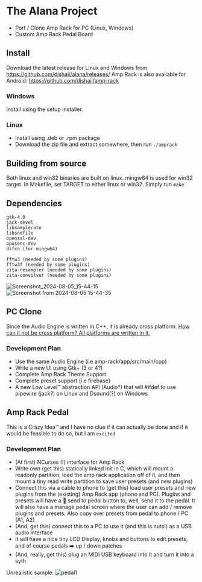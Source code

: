 # The Alana Project
* Port / Clone Amp Rack for PC (Linux, Windows)
* Custom Amp Rack Pedal Board 

## Install
Download the latest release for Linux and Windows from https://github.com/djshaji/alana/releases/
Amp Rack is also available for Android: https://github.com/djshaji/amp-rack
### Windows
Install using the setup installer.

### Linux
- Install using .deb or .rpm package
- Download the zip file and extract somewhere, then run `./amprack`

## Building from source
Both linux and win32 binaries are built on linux. mingw64 is used for win32 target.
In Makefile, set TARGET to either linux or win32.
Simply run `make`

## Dependencies
```
gtk-4.0
jack-devel
libsamplerate
libsndfile
openssl-dev
opusenc-dev
dlfcn (for mingw64)

fftw3 (needed by some plugins)
fftw3f (needed by some plugins)
zita-resampler (needed by some plugins)
zita-convolver (needed by some plugins)
```

![Screenshot_2024-08-05_15-44-15](https://github.com/user-attachments/assets/39b7e54a-e0c5-46f7-b843-52a44f1f63c3)
![Screenshot from 2024-08-05 15-44-35](https://github.com/user-attachments/assets/4cc98b17-c577-4ec5-a45f-5d2cbdd81b00)

## PC Clone
Since the Audio Engine is written in C++, it is already cross platform. [How can it not be cross platform? All platforms are written in it.](https://www.youtube.com/watch?v=s7wLYzRJt3s)

### Development Plan
* Use the same Audio Engine (i.e amp-rack/app/src/main/cpp)
* Write a new UI using Gtk+ (3 or 4?)
* Complete Amp Rack Theme Support 
* Complete preset support (i.e firebase)
* A new Low Level™ abstraction API (Audio*) that will #ifdef to use pipewire (jack?) on Linux and Dsound(?) on Windows

## Amp Rack Pedal
This is a Crazy Idea™ and I have no clue if it can actually be done and if it would be feasible to do so, but I am `excited`

### Development Plan
* (At first) NCurses (!) interface for Amp Rack
* Write own (get this) statically linked init in C, which will mount a readonly partition, load the amp rack application off of it, and then mount a tiny read write partition to save user presets (and new plugins)
* Connect this via a cable to phone to (get this) load user presets and new plugins from the (existing) Amp Rack app (phone and PC). Plugins and presets will have a :floppy_disk: send to pedal button to, well, send it to the pedal. It will also have a manage pedal screen where the user can add / remove plugins and presets. Also copy over presets from pedal to phone / PC (A1, A2)
* (And, get this) connect this to a PC to use it (and this is nuts!) as a USB audio interface
* it will have a nice tiny LCD Display, knobs and buttons to edit presets, and of course pedals :arrow_right: up / down patches
* (And, really, get this) plug an MIDI USB keyboard into it and turn it into a syth

Unrealistic sample:
![pedal1](https://github.com/djshaji/amp-rack/assets/17184025/754c2340-3a18-4f92-bed6-a4f73fafbfa7)
